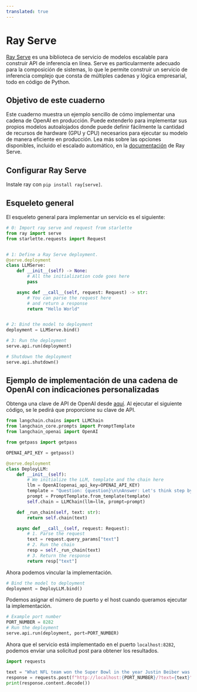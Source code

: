 ```yaml
---
translated: true
---
```


# Ray Serve

[Ray Serve](https://docs.ray.io/en/latest/serve/index.html) es una biblioteca de servicio de modelos escalable para construir API de inferencia en línea. Serve es particularmente adecuado para la composición de sistemas, lo que le permite construir un servicio de inferencia complejo que consta de múltiples cadenas y lógica empresarial, todo en código de Python.

## Objetivo de este cuaderno

Este cuaderno muestra un ejemplo sencillo de cómo implementar una cadena de OpenAI en producción. Puede extenderlo para implementar sus propios modelos autoalojados donde puede definir fácilmente la cantidad de recursos de hardware (GPU y CPU) necesarios para ejecutar su modelo de manera eficiente en producción. Lea más sobre las opciones disponibles, incluido el escalado automático, en la [documentación](https://docs.ray.io/en/latest/serve/getting_started.html) de Ray Serve.

## Configurar Ray Serve

Instale ray con `pip install ray[serve]`.

## Esqueleto general

El esqueleto general para implementar un servicio es el siguiente:

```python
# 0: Import ray serve and request from starlette
from ray import serve
from starlette.requests import Request


# 1: Define a Ray Serve deployment.
@serve.deployment
class LLMServe:
    def __init__(self) -> None:
        # All the initialization code goes here
        pass

    async def __call__(self, request: Request) -> str:
        # You can parse the request here
        # and return a response
        return "Hello World"


# 2: Bind the model to deployment
deployment = LLMServe.bind()

# 3: Run the deployment
serve.api.run(deployment)
```

```python
# Shutdown the deployment
serve.api.shutdown()
```

## Ejemplo de implementación de una cadena de OpenAI con indicaciones personalizadas

Obtenga una clave de API de OpenAI desde [aquí](https://platform.openai.com/account/api-keys). Al ejecutar el siguiente código, se le pedirá que proporcione su clave de API.

```python
from langchain.chains import LLMChain
from langchain_core.prompts import PromptTemplate
from langchain_openai import OpenAI
```

```python
from getpass import getpass

OPENAI_API_KEY = getpass()
```

```python
@serve.deployment
class DeployLLM:
    def __init__(self):
        # We initialize the LLM, template and the chain here
        llm = OpenAI(openai_api_key=OPENAI_API_KEY)
        template = "Question: {question}\n\nAnswer: Let's think step by step."
        prompt = PromptTemplate.from_template(template)
        self.chain = LLMChain(llm=llm, prompt=prompt)

    def _run_chain(self, text: str):
        return self.chain(text)

    async def __call__(self, request: Request):
        # 1. Parse the request
        text = request.query_params["text"]
        # 2. Run the chain
        resp = self._run_chain(text)
        # 3. Return the response
        return resp["text"]
```

Ahora podemos vincular la implementación.

```python
# Bind the model to deployment
deployment = DeployLLM.bind()
```

Podemos asignar el número de puerto y el host cuando queramos ejecutar la implementación.

```python
# Example port number
PORT_NUMBER = 8282
# Run the deployment
serve.api.run(deployment, port=PORT_NUMBER)
```

Ahora que el servicio está implementado en el puerto `localhost:8282`, podemos enviar una solicitud post para obtener los resultados.

```python
import requests

text = "What NFL team won the Super Bowl in the year Justin Beiber was born?"
response = requests.post(f"http://localhost:{PORT_NUMBER}/?text={text}")
print(response.content.decode())
```
